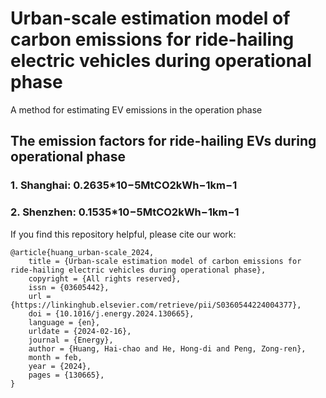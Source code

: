 # Urban-scale estimation model of carbon emissions for ride-hailing electric vehicles during operational phase
A method for estimating EV emissions in the operation phase

## The emission factors for ride-hailing EVs during operational phase

### 1. Shanghai: 0.2635*10−5MtCO2kWh−1km−1

### 2. Shenzhen: 0.1535*10−5MtCO2kWh−1km−1

If you find this repository helpful, please cite our work:

```
@article{huang_urban-scale_2024,
	title = {Urban-scale estimation model of carbon emissions for ride-hailing electric vehicles during operational phase},
	copyright = {All rights reserved},
	issn = {03605442},
	url = {https://linkinghub.elsevier.com/retrieve/pii/S0360544224004377},
	doi = {10.1016/j.energy.2024.130665},
	language = {en},
	urldate = {2024-02-16},
	journal = {Energy},
	author = {Huang, Hai-chao and He, Hong-di and Peng, Zong-ren},
	month = feb,
	year = {2024},
	pages = {130665},
}
```
